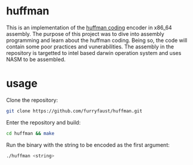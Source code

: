# huffman
This is an implementation of the [huffman coding](https://en.wikipedia.org/wiki/Huffman_coding) encoder in x86_64 assembly. The purpose of this project was to dive into assembly programming and learn about the huffman coding. Being so, the code will contain some poor practices and vunerabilities. The assembly in the repository is targetted to intel based darwin operation system and uses NASM to be assembled. 

# usage
Clone the repository:
```bash
git clone https://github.com/furryfaust/huffman.git
```
Enter the repository and build:
```bash
cd huffman && make
```
Run the binary with the string to be encoded as the first argument:
```bash
./huffman <string>
```
